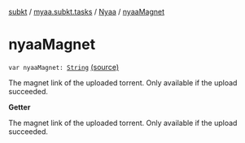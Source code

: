 [subkt](../../index.md) / [myaa.subkt.tasks](../index.md) / [Nyaa](index.md) / [nyaaMagnet](./nyaa-magnet.md)

# nyaaMagnet

`var nyaaMagnet: `[`String`](https://kotlinlang.org/api/latest/jvm/stdlib/kotlin/-string/index.html) [(source)](https://github.com/Myaamori/SubKt/blob/0.1.19/src/main/kotlin/myaa/subkt/tasks/tasks.kt#L945)

The magnet link of the uploaded torrent.
Only available if the upload succeeded.

**Getter**

The magnet link of the uploaded torrent.
Only available if the upload succeeded.

